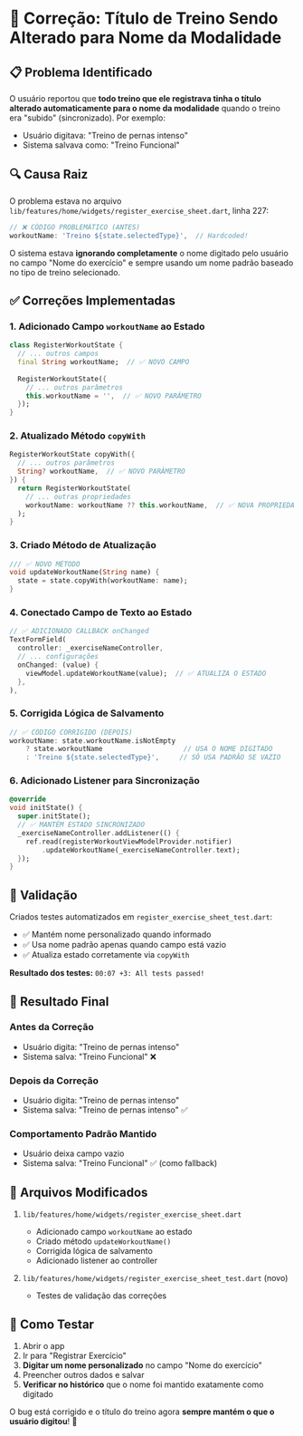 # 🔧 Correção: Título de Treino Sendo Alterado para Nome da Modalidade

## 📋 Problema Identificado

O usuário reportou que **todo treino que ele registrava tinha o título alterado automaticamente para o nome da modalidade** quando o treino era "subido" (sincronizado). Por exemplo:
- Usuário digitava: "Treino de pernas intenso"
- Sistema salvava como: "Treino Funcional"

## 🔍 Causa Raiz

O problema estava no arquivo `lib/features/home/widgets/register_exercise_sheet.dart`, linha 227:

```dart
// ❌ CÓDIGO PROBLEMÁTICO (ANTES)
workoutName: 'Treino ${state.selectedType}',  // Hardcoded!
```

O sistema estava **ignorando completamente** o nome digitado pelo usuário no campo "Nome do exercício" e sempre usando um nome padrão baseado no tipo de treino selecionado.

## ✅ Correções Implementadas

### 1. Adicionado Campo `workoutName` ao Estado
```dart
class RegisterWorkoutState {
  // ... outros campos
  final String workoutName;  // ✅ NOVO CAMPO
  
  RegisterWorkoutState({
    // ... outros parâmetros
    this.workoutName = '',  // ✅ NOVO PARÂMETRO
  });
}
```

### 2. Atualizado Método `copyWith`
```dart
RegisterWorkoutState copyWith({
  // ... outros parâmetros
  String? workoutName,  // ✅ NOVO PARÂMETRO
}) {
  return RegisterWorkoutState(
    // ... outras propriedades
    workoutName: workoutName ?? this.workoutName,  // ✅ NOVA PROPRIEDADE
  );
}
```

### 3. Criado Método de Atualização
```dart
/// ✅ NOVO MÉTODO
void updateWorkoutName(String name) {
  state = state.copyWith(workoutName: name);
}
```

### 4. Conectado Campo de Texto ao Estado
```dart
// ✅ ADICIONADO CALLBACK onChanged
TextFormField(
  controller: _exerciseNameController,
  // ... configurações
  onChanged: (value) {
    viewModel.updateWorkoutName(value);  // ✅ ATUALIZA O ESTADO
  },
),
```

### 5. Corrigida Lógica de Salvamento
```dart
// ✅ CÓDIGO CORRIGIDO (DEPOIS)
workoutName: state.workoutName.isNotEmpty 
    ? state.workoutName                    // USA O NOME DIGITADO
    : 'Treino ${state.selectedType}',     // SÓ USA PADRÃO SE VAZIO
```

### 6. Adicionado Listener para Sincronização
```dart
@override
void initState() {
  super.initState();
  // ✅ MANTÉM ESTADO SINCRONIZADO
  _exerciseNameController.addListener(() {
    ref.read(registerWorkoutViewModelProvider.notifier)
        .updateWorkoutName(_exerciseNameController.text);
  });
}
```

## 🧪 Validação

Criados testes automatizados em `register_exercise_sheet_test.dart`:
- ✅ Mantém nome personalizado quando informado
- ✅ Usa nome padrão apenas quando campo está vazio  
- ✅ Atualiza estado corretamente via `copyWith`

**Resultado dos testes:** `00:07 +3: All tests passed!`

## 🎯 Resultado Final

### Antes da Correção
- Usuário digita: "Treino de pernas intenso"
- Sistema salva: "Treino Funcional" ❌

### Depois da Correção  
- Usuário digita: "Treino de pernas intenso"
- Sistema salva: "Treino de pernas intenso" ✅

### Comportamento Padrão Mantido
- Usuário deixa campo vazio
- Sistema salva: "Treino Funcional" ✅ (como fallback)

## 📝 Arquivos Modificados

1. `lib/features/home/widgets/register_exercise_sheet.dart`
   - Adicionado campo `workoutName` ao estado
   - Criado método `updateWorkoutName()`
   - Corrigida lógica de salvamento
   - Adicionado listener ao controller

2. `lib/features/home/widgets/register_exercise_sheet_test.dart` (novo)
   - Testes de validação das correções

## 🚀 Como Testar

1. Abrir o app
2. Ir para "Registrar Exercício"
3. **Digitar um nome personalizado** no campo "Nome do exercício"
4. Preencher outros dados e salvar
5. **Verificar no histórico** que o nome foi mantido exatamente como digitado

O bug está corrigido e o título do treino agora **sempre mantém o que o usuário digitou**! 🎉 